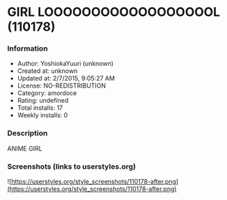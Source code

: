 # GIRL LOOOOOOOOOOOOOOOOOOL (110178)

### Information
- Author: YoshiokaYuuri (unknown)
- Created at: unknown
- Updated at: 2/7/2015, 9:05:27 AM
- License: NO-REDISTRIBUTION
- Category: amordoce
- Rating: undefined
- Total installs: 17
- Weekly installs: 0


### Description
ANIME GIRL


### Screenshots (links to userstyles.org)
![https://userstyles.org/style_screenshots/110178-after.png](https://userstyles.org/style_screenshots/110178-after.png)


